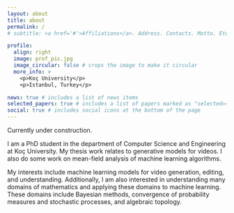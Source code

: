 ```yaml
---
layout: about
title: about
permalink: /
# subtitle: <a href='#'>Affiliations</a>. Address. Contacts. Motto. Etc.

profile:
  align: right
  image: prof_pic.jpg
  image_circular: false # crops the image to make it circular
  more_info: >
    <p>Koç University</p>
    <p>Istanbul, Turkey</p>

news: true # includes a list of news items
selected_papers: true # includes a list of papers marked as "selected={true}"
social: true # includes social icons at the bottom of the page
---
```


Currently under construction.

I am a PhD student in the department of Computer Science and Engineering at Koç University. My thesis work relates to generative models for videos. I also do some work on mean-field analysis of machine learning algorithms.

My interests include machine learning models for video generation, editing, and understanding. Additionally, I am also interested in understanding many domains of mathematics and applying these domains to machine learning. These domains include Bayesian methods, convergence of probability measures and stochastic processes, and algebraic topology.